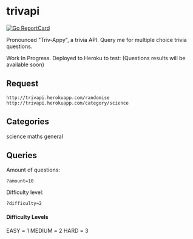 # trivapi

[![Go ReportCard](http://goreportcard.com/badge/daio-io/trivapi)](http://goreportcard.com/report/daio-io/trivapi)

Pronounced "Triv-Appy", a trivia API. Query me for multiple choice trivia questions.

Work In Progress. Deployed to Heroku to test: (Questions results will be available soon)

## Request

    http://trivapi.herokuapp.com/randomise
    http://trivapi.herokuapp.com/category/science

## Categories

  science
  maths
  general

## Queries

Amount of questions:

    ?amount=10

Difficulty level:

    ?difficulty=2

#### Difficulty Levels

EASY = 1
MEDIUM = 2
HARD = 3
